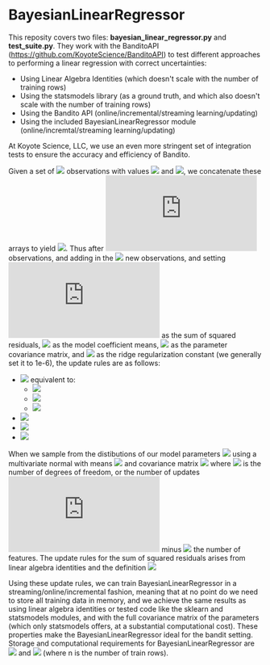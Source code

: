 # BayesianLinearRegressor

This reposity covers two files: **bayesian_linear_regressor.py** and **test_suite.py**. They work with the BanditoAPI (https://github.com/KoyoteScience/BanditoAPI) to test different approaches to performing a linear regression with correct uncertainties:

* Using Linear Algebra Identities (which doesn't scale with the number of training rows)
* Using the statsmodels library (as a ground truth, and which also doesn't scale with the number of training rows)
* Using the Bandito API (online/incremental/streaming learning/updating)
* Using the included BayesianLinearRegressor module (online/incremtal/streaming learning/updating)

At Koyote Science, LLC, we use an even more stringent set of integration tests to ensure the accuracy and efficiency of Bandito.

Given a set of ![](https://latex.codecogs.com/svg.latex?n_\text{obs}) observations with values ![](https://latex.codecogs.com/svg.latex?\mathbf{X}) and ![](https://latex.codecogs.com/svg.latex?\mathbf{y}), we concatenate these arrays to yield ![](https://latex.codecogs.com/svg.latex?\mathbf{X}\oplus\mathbf{y}). Thus after ![](https://latex.codecogs.com/svg.latex?n) observations, and adding in the ![](https://latex.codecogs.com/svg.latex?n_\text{obs}) new observations, and setting ![](https://latex.codecogs.com/svg.latex?R) as the sum of squared residuals, ![](https://latex.codecogs.com/svg.latex?\mathbf{\hat{\beta}}) as the model coefficient means, ![](https://latex.codecogs.com/svg.latex?\Sigma) as the parameter covariance matrix, and ![](https://latex.codecogs.com/svg.latex?\lambda) as the ridge regularization constant (we generally set it to 1e-6), the update rules are as follows:

* <img src="https://latex.codecogs.com/svg.latex?((\mathbf{X}\oplus\mathbf{y})^\text{T}(\mathbf{X}\oplus\mathbf{y}))_{n+n_{\text{obs}}}=((\mathbf{X}\oplus\mathbf{y})^\text{T}(\mathbf{X}\oplus\mathbf{y}))_{n}+(\mathbf{X}\oplus\mathbf{y})^{\text{T}}(\mathbf{X}\oplus\mathbf{y})"> equivalent to:
  * <img src="https://latex.codecogs.com/svg.latex?(\mathbf{X}^\text{T}\mathbf{X})_{n+n_{\text{obs}}}=(\mathbf{X}^\text{T}\mathbf{X})_{n}+\mathbf{X}^{\text{T}}\mathbf{X}">
  * <img src="https://latex.codecogs.com/svg.latex?(\mathbf{y}^\text{T}\mathbf{y})_{n+n_{\text{obs}}}=(\mathbf{y}^\text{T}\mathbf{y})_{n}+\mathbf{y}^{\text{T}}\mathbf{y}">
  * <img src="https://latex.codecogs.com/svg.latex?(\mathbf{X}^\text{T}\mathbf{y})_{n+n_{\text{obs}}}=(\mathbf{X}^\text{T}\mathbf{y})_{n}+\mathbf{X}^{\text{T}}\mathbf{y}">
* <img src="https://latex.codecogs.com/svg.latex?R_{n+n_{\text{obs}}}=R_{n}+\mathbf{y}^{\text{T}}\mathbf{y}-\mathbf{\hat{\beta}}_{n+n_{\text{obs}}}^\text{T}\mathbf{\Sigma}_{n+n_{\text{obs}}}^{-1}\mathbf{\hat{\beta}}_{n+n_{\text{obs}}}+\mathbf{\hat{\beta}}_{n}^\text{T}\mathbf{\Sigma}_{n}^{-1}\mathbf{\hat{\beta}}_{n}">
* <img src="https://latex.codecogs.com/svg.latex?\mathbf{\Sigma}_{n}^{-1}=\mathbf{X}_{n}^\text{T}\mathbf{X}_{n}+\lambda\mathbf{I}">
* <img src="https://latex.codecogs.com/svg.latex?\mathbf{\hat{\beta}}_{n}=\mathbf{\Sigma}_{n}\mathbf{X}_{n}^\text{T}\mathbf{y}">

When we sample from the distibutions of our model parameters ![](https://latex.codecogs.com/svg.latex?\mathbf{\beta}) using a multivariate normal with means ![](https://latex.codecogs.com/svg.latex?\mathbf{\hat{\beta}}) and covariance matrix ![](https://latex.codecogs.com/svg.latex?\mathbf{\Sigma}R/n_\text{d.o.f.}) where ![](https://latex.codecogs.com/svg.latex?n_{\text{d.o.f.}}) is the number of degrees of freedom, or the number of updates ![](https://latex.codecogs.com/svg.latex?n) minus ![](https://latex.codecogs.com/svg.latex?n_\text{features})  the number of features. The update rules for the sum of squared residuals arises from linear algebra identities and the definition <img src="https://latex.codecogs.com/svg.latex?R_{n}=(\mathbf{y}-\mathbf{\hat{\beta}}^\text{T}\mathbf{X})^\text{T}_{n}(\mathbf{y}-\mathbf{\hat{\beta}}^\text{T}\mathbf{X})_{n}"> 

Using these update rules, we can train BayesianLinearRegressor in a streaming/online/incremental fashion, meaning that at no point do we need to store all training data in memory, and we achieve the same results as using linear algebra identities or tested code like the sklearn and statsmodels modules, and with the full covariance matrix of the parameters (which only statsmodels offers, at a substantial computational cost). These properties make the BayesianLinearRegressor ideal for the bandit setting. Storage and computational requirements for BayesianLinearRegressor are <img src="https://latex.codecogs.com/svg.latex?O(n_\text{features}^2)"> and  <img src="https://latex.codecogs.com/svg.latex?O(n\times&space;n_\text{features}^3)"> (where n is the number of train rows).

